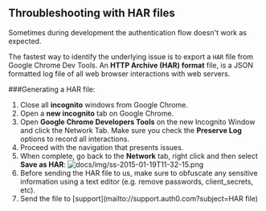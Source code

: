 ## Throubleshooting with HAR files

Sometimes during development the authentication flow doesn't work as expected.

The fastest way to identify the underlying issue is to export a `HAR` file from Google Chrome Dev Tools. An **HTTP Archive (HAR) format** file, is a JSON formatted log file of all web browser interactions with web servers.

###Generating a HAR file:

1.  Close all __incognito__ windows from Google Chrome.
2.  Open a __new incognito__ tab on Google Chrome.
3.  Open __Google Chrome Developers Tools__ on the new Incognito Window and click the Network Tab. Make sure you check the __Preserve Log__ options to record all interactions.
4.  Proceed with the navigation that presents issues.
5.  When complete, go back to the __Network__ tab, right click and then select **Save as HAR**: ![docs/img/ss-2015-01-19T11-32-15.png](@@env.MEDIA_URL@@/articles/har/ss-2015-01-19T11-32-15.png)
6.  Before sending the HAR file to us, make sure to obfuscate any sensitive information using a text editor (e.g. remove passwords, client_secrets, etc).
7.  Send the file to [support](mailto://support.auth0.com?subject=HAR file)